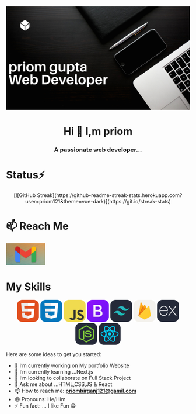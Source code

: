 <!-- banner -->
<img src='./Home.png' alt='banner'></img>
<!-- about me -->
<h1 align="center" >Hi 👋 I,m priom </h1>
<h3 align="center" >A passionate web developer...</h3>

<h1  align="left" >Status⚡</h1>
<div align='center'>
[![GitHub Streak](https://github-readme-streak-stats.herokuapp.com?user=priom121&theme=vue-dark)](https://git.io/streak-stats)
</div>


<!-- Reach Me Out -->
<h1  align="left" >📫 Reach Me</h1>
<p><img height="60" src='./images//Gmail.jpg'></img> </p>

<!-- my skills -->
<h1  align="left" >My Skills</h1>
<p align="center">
<img height="60" src="./images/HTML.svg"/>
<img height="60" src="./images/CSS.svg"/>
<img height="60" src="./images/JavaScript.svg"/>
<img height="60" src="./images/Bootstrap.svg"/>
<img height="60" src="./images/tailwind.svg"/>
<img height="60" src="./images/Firebase-Light.svg"/>
<img height="60" src="./images/ExpressJS-Dark.svg"/>
<img height="60" src="./images/NodeJS-Dark.svg"/>
<img height="60" src="./images/React-Dark.svg"/>
</p>




Here are some ideas to get you started:

- 🔭 I’m currently working on My portfolio Website
- 🌱 I’m currently learning ...Next.js
- 👯 I’m looking to collaborate on Full Stack Project
- 💬 Ask me about ...HTML,CSS,JS & React
- 📫 How to reach me: **priombirganj121@gamil.com**
- 😄 Pronouns: He/Him
- ⚡ Fun fact: ... I like Fun 😁

